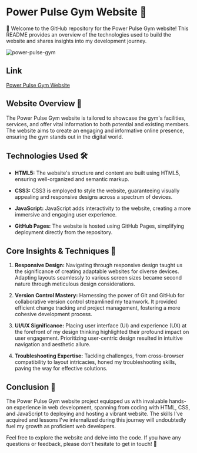 # Power Pulse Gym Website 💪

👋 Welcome to the GitHub repository for the Power Pulse Gym website! This README provides an overview of the technologies used to build the website and shares insights into my development journey.

![power-pulse-gym](https://github.com/paskaeu25/power-pulse-gym/assets/60621475/bed17f6f-117a-47a3-b63e-182e4602921f)


## Link
[Power Pulse Gym Website](https://paskaeu25.github.io/power-pulse-gym/)


## Website Overview 👀

The Power Pulse Gym website is tailored to showcase the gym's facilities, services, and offer vital information to both potential and existing members. The website aims to create an engaging and informative online presence, ensuring the gym stands out in the digital world.

## Technologies Used 🛠️

- **HTML5:** The website's structure and content are built using HTML5, ensuring well-organized and semantic markup.
  
- **CSS3:** CSS3 is employed to style the website, guaranteeing visually appealing and responsive designs across a spectrum of devices.
  
- **JavaScript:** JavaScript adds interactivity to the website, creating a more immersive and engaging user experience.
  
- **GitHub Pages:** The website is hosted using GitHub Pages, simplifying deployment directly from the repository.

## Core Insights & Techniques 🧠

1. **Responsive Design:** Navigating through responsive design taught us the significance of creating adaptable websites for diverse devices. Adapting layouts seamlessly to various screen sizes became second nature through meticulous design considerations.

2. **Version Control Mastery:** Harnessing the power of Git and GitHub for collaborative version control streamlined my teamwork. It provided efficient change tracking and project management, fostering a more cohesive development process.

3. **UI/UX Significance:** Placing user interface (UI) and experience (UX) at the forefront of my design thinking highlighted their profound impact on user engagement. Prioritizing user-centric design resulted in intuitive navigation and aesthetic allure.

4. **Troubleshooting Expertise:** Tackling challenges, from cross-browser compatibility to layout intricacies, honed my troubleshooting skills, paving the way for effective solutions.

## Conclusion 🎉

The Power Pulse Gym website project equipped us with invaluable hands-on experience in web development, spanning from coding with HTML, CSS, and JavaScript to deploying and hosting a vibrant website. The skills I've acquired and lessons I've internalized during this journey will undoubtedly fuel my growth as proficient web developers.

Feel free to explore the website and delve into the code. If you have any questions or feedback, please don't hesitate to get in touch! 🌟

